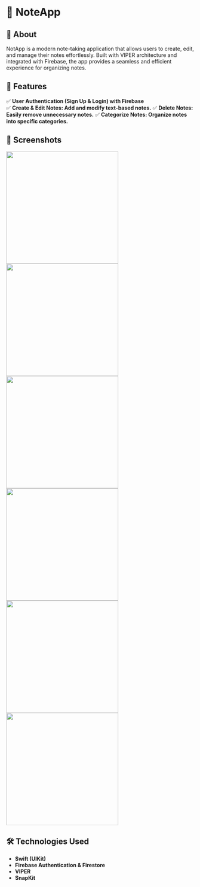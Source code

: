 # 📝 NoteApp

## 📜 About
NotApp is a modern note-taking application that allows users to create, edit, and manage their notes effortlessly. Built with VIPER architecture and integrated with Firebase, the app provides a seamless and efficient experience for organizing notes.
## 🚀 Features
✅ **User Authentication (Sign Up & Login) with Firebase**  
✅ **Create & Edit Notes: Add and modify text-based notes.**
✅ **Delete Notes: Easily remove unnecessary notes.**
✅ **Categorize Notes: Organize notes into specific categories.**

## 📸 Screenshots
<img src="https://github.com/user-attachments/assets/b7101588-f305-4a87-91b0-659790def82f" width="300">
<img src="https://github.com/user-attachments/assets/6f74d1a0-d124-46ad-860d-8c88ef0c10a0" width="300">
<img src="https://github.com/user-attachments/assets/d72d8dd4-eb87-42ea-ac4b-54dd007e3beb" width="300">
<img src="https://github.com/user-attachments/assets/8daf7c80-8d85-49db-83cc-c23c0402e062" width="300">
<img src="https://github.com/user-attachments/assets/34d242df-e47b-47d1-b328-198315bc6a1e" width="300">
<img src="" width="300">

## 🛠️ Technologies Used 
- **Swift (UIKit)**  
- **Firebase Authentication & Firestore**  
- **VIPER**
- **SnapKit**  
